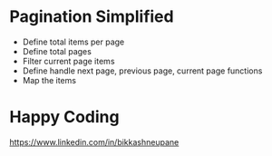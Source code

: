 # Pagination Simplified

- Define total items per page
- Define total pages
- Filter current page items
- Define handle next page, previous page, current page functions
- Map the items

# Happy Coding

https://www.linkedin.com/in/bikkashneupane
